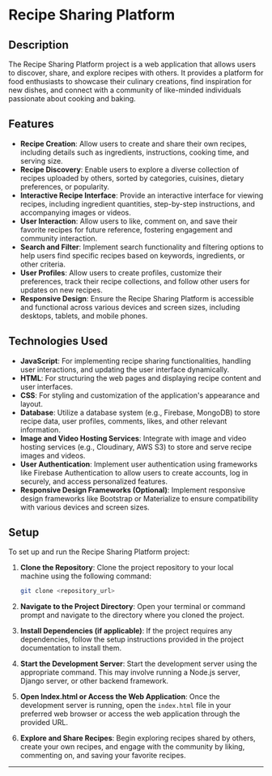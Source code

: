 # Recipe Sharing Platform

## Description

The Recipe Sharing Platform project is a web application that allows users to discover, share, and explore recipes with others. It provides a platform for food enthusiasts to showcase their culinary creations, find inspiration for new dishes, and connect with a community of like-minded individuals passionate about cooking and baking.

## Features

- **Recipe Creation**: Allow users to create and share their own recipes, including details such as ingredients, instructions, cooking time, and serving size.
- **Recipe Discovery**: Enable users to explore a diverse collection of recipes uploaded by others, sorted by categories, cuisines, dietary preferences, or popularity.
- **Interactive Recipe Interface**: Provide an interactive interface for viewing recipes, including ingredient quantities, step-by-step instructions, and accompanying images or videos.
- **User Interaction**: Allow users to like, comment on, and save their favorite recipes for future reference, fostering engagement and community interaction.
- **Search and Filter**: Implement search functionality and filtering options to help users find specific recipes based on keywords, ingredients, or other criteria.
- **User Profiles**: Allow users to create profiles, customize their preferences, track their recipe collections, and follow other users for updates on new recipes.
- **Responsive Design**: Ensure the Recipe Sharing Platform is accessible and functional across various devices and screen sizes, including desktops, tablets, and mobile phones.

## Technologies Used

- **JavaScript**: For implementing recipe sharing functionalities, handling user interactions, and updating the user interface dynamically.
- **HTML**: For structuring the web pages and displaying recipe content and user interfaces.
- **CSS**: For styling and customization of the application's appearance and layout.
- **Database**: Utilize a database system (e.g., Firebase, MongoDB) to store recipe data, user profiles, comments, likes, and other relevant information.
- **Image and Video Hosting Services**: Integrate with image and video hosting services (e.g., Cloudinary, AWS S3) to store and serve recipe images and videos.
- **User Authentication**: Implement user authentication using frameworks like Firebase Authentication to allow users to create accounts, log in securely, and access personalized features.
- **Responsive Design Frameworks (Optional)**: Implement responsive design frameworks like Bootstrap or Materialize to ensure compatibility with various devices and screen sizes.

## Setup

To set up and run the Recipe Sharing Platform project:

1. **Clone the Repository**: Clone the project repository to your local machine using the following command:

   ```bash
   git clone <repository_url>
   ```

2. **Navigate to the Project Directory**: Open your terminal or command prompt and navigate to the directory where you cloned the project.

3. **Install Dependencies (if applicable)**: If the project requires any dependencies, follow the setup instructions provided in the project documentation to install them.

4. **Start the Development Server**: Start the development server using the appropriate command. This may involve running a Node.js server, Django server, or other backend framework.

5. **Open Index.html or Access the Web Application**: Once the development server is running, open the `index.html` file in your preferred web browser or access the web application through the provided URL.

6. **Explore and Share Recipes**: Begin exploring recipes shared by others, create your own recipes, and engage with the community by liking, commenting on, and saving your favorite recipes.

---